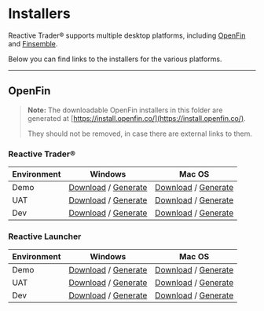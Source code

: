 # Installers

Reactive Trader® supports multiple desktop platforms, including [OpenFin] and [Finsemble].

Below you can find links to the installers for the various platforms.

[openfin]: https://openfin.co
[finsemble]: https://cosaic.io/finsemble/

---

## OpenFin

> **Note:** The downloadable OpenFin installers in this folder are generated at [https://install.openfin.co/](https://install.openfin.co/).
>
> They should not be removed, in case there are external links to them.

### Reactive Trader®

| Environment | Windows                                                                   | Mac OS                                                                    |
| ----------- | ------------------------------------------------------------------------- | ------------------------------------------------------------------------- |
| Demo        | [Download](./Reactive-Trader-Demo.exe?raw=true) / [Generate][rt-demo-win] | [Download](./Reactive-Trader-Demo.dmg?raw=true) / [Generate][rt-demo-mac] |
| UAT         | [Download](./Reactive-Trader-UAT.exe?raw=true) / [Generate][rt-uat-win]   | [Download](./Reactive-Trader-UAT.dmg?raw=true) / [Generate][rt-uat-mac]   |
| Dev         | [Download](./Reactive-Trader-Dev.exe?raw=true) / [Generate][rt-dev-win]   | [Download](./Reactive-Trader-Dev.dmg?raw=true) / [Generate][rt-dev-mac]   |

[rt-demo-win]: https://install.openfin.co/download/?os=win&config=https%3A%2F%2Fopenfin.prod.reactivetrader.com%2Fconfig%2Fapp.json&fileName=Reactive-Trader-Demo&unzipped=true
[rt-uat-win]: https://install.openfin.co/download/?os=win&config=https%3A%2F%2Fopenfin.uat.reactivetrader.com%2Fconfig%2Fapp.json&fileName=Reactive-Trader-UAT&unzipped=true
[rt-dev-win]: https://install.openfin.co/download/?os=win&config=https%3A%2F%2Fopenfin.dev.reactivetrader.com%2Fconfig%2Fapp.json&fileName=Reactive-Trader-Dev&unzipped=true
[rt-demo-mac]: https://install.openfin.co/download/?os=osx&config=https%3A%2F%2Fopenfin.prod.reactivetrader.com%2Fconfig%2Fapp.json&fileName=Reactive-Trader-Demo&internal=true&iconFile=https%3A%2F%2Fopenfin.prod.reactivetrader.com%2Fstatic%2Fmedia%2Freactive-trader-icon-256x256.png&appName=Reactive%20Trader%E2%84%A2
[rt-uat-mac]: https://install.openfin.co/download/?os=osx&config=https%3A%2F%2Fopenfin.uat.reactivetrader.com%2Fconfig%2Fapp.json&fileName=Reactive-Trader-UAT&internal=true&iconFile=https%3A%2F%2Fopenfin.uat.reactivetrader.com%2Fstatic%2Fmedia%2Freactive-trader-icon-256x256.png&appName=Reactive%20Trader%E2%84%A2%20(UAT)
[rt-dev-mac]: https://install.openfin.co/download/?os=osx&config=https%3A%2F%2Fopenfin.dev.reactivetrader.com%2Fconfig%2Fapp.json&fileName=Reactive-Trader-Dev&internal=true&iconFile=https%3A%2F%2Fopenfin.dev.reactivetrader.com%2Fstatic%2Fmedia%2Freactive-trader-icon-256x256.png&appName=Reactive%20Trader%E2%84%A2%20(Dev)

### Reactive Launcher

| Environment | Windows                                                                     | Mac OS                                                                      |
| ----------- | --------------------------------------------------------------------------- | --------------------------------------------------------------------------- |
| Demo        | [Download](./Reactive-Launcher-Demo.exe?raw=true) / [Generate][rl-demo-win] | [Download](./Reactive-Launcher-Demo.dmg?raw=true) / [Generate][rl-demo-mac] |
| UAT         | [Download](./Reactive-Launcher-UAT.exe?raw=true) / [Generate][rl-uat-win]   | [Download](./Reactive-Launcher-UAT.dmg?raw=true) / [Generate][rl-uat-mac]   |
| Dev         | [Download](./Reactive-Launcher-Dev.exe?raw=true) / [Generate][rl-dev-win]   | [Download](./Reactive-Launcher-Dev.dmg?raw=true) / [Generate][rl-dev-mac]   |

[rl-demo-win]: https://install.openfin.co/download/?os=win&config=https%3A%2F%2Flauncher.prod.reactivetrader.com%2Fconfig%2Flauncher.json&fileName=Reactive-Launcher-Demo&unzipped=true
[rl-uat-win]: https://install.openfin.co/download/?os=win&config=https%3A%2F%2Flauncher.uat.reactivetrader.com%2Fconfig%2Flauncher.json&fileName=Reactive-Launcher-UAT&unzipped=true
[rl-dev-win]: https://install.openfin.co/download/?os=win&config=https%3A%2F%2Flauncher.dev.reactivetrader.com%2Fconfig%2Flauncher.json&fileName=Reactive-Launcher-Dev&unzipped=true
[rl-demo-mac]: https://install.openfin.co/download/?os=osx&config=https%3A%2F%2Flauncher.prod.reactivetrader.com%2Fconfig%2Flauncher.json&fileName=Reactive-Launcher-Demo&internal=true&iconFile=https%3A%2F%2Flauncher.prod.reactivetrader.com%2Fstatic%2Fmedia%2Freactive-trader-icon-256x256.png&appName=Reactive%20Trader%E2%84%A2
[rl-uat-mac]: https://install.openfin.co/download/?os=osx&config=https%3A%2F%2Flauncher.uat.reactivetrader.com%2Fconfig%2Flauncher.json&fileName=Reactive-Launcher-UAT&internal=true&iconFile=https%3A%2F%2Flauncher.uat.reactivetrader.com%2Fstatic%2Fmedia%2Freactive-trader-icon-256x256.png&appName=Reactive%20Trader%E2%84%A2%20(UAT)
[rl-dev-mac]: https://install.openfin.co/download/?os=osx&config=https%3A%2F%2Flauncher.dev.reactivetrader.com%2Fconfig%2Flauncher.json&fileName=Reactive-Launcher-Dev&internal=true&iconFile=https%3A%2F%2Flauncher.dev.reactivetrader.com%2Fstatic%2Fmedia%2Freactive-trader-icon-256x256.png&appName=Reactive%20Trader%E2%84%A2%20(Dev)
